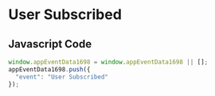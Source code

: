 # User Subscribed

## Javascript Code
```js
window.appEventData1698 = window.appEventData1698 || [];
appEventData1698.push({
  "event": "User Subscribed"
});
```





